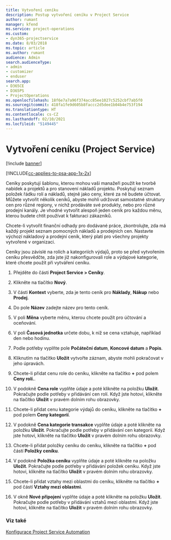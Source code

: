 ```yaml
---
title: Vytvoření ceníku
description: Postup vytvoření ceníku v Project Service
author: rumant
manager: kfend
ms.service: project-operations
ms.custom:
- dyn365-projectservice
ms.date: 8/03/2018
ms.topic: article
ms.author: rumant
audience: Admin
search.audienceType:
- admin
- customizer
- enduser
search.app:
- D365CE
- D365PS
- ProjectOperations
ms.openlocfilehash: 18f6e7a7a96f374acc85ee1027c5252cbf7ab5f0
ms.sourcegitcommit: 418fa1fe9d605b8faccc2d5dee1b04b4e753f194
ms.translationtype: HT
ms.contentlocale: cs-CZ
ms.lasthandoff: 02/10/2021
ms.locfileid: "5149445"
---
```

# <a name="create-a-price-list-project-service"></a>Vytvoření ceníku (Project Service)

[!include [banner](../includes/psa-now-project-operations.md)]

[!INCLUDE[cc-applies-to-psa-app-1x-2x](../includes/cc-applies-to-psa-app-1x-2x.md)]

Ceníky poskytují šablonu, kterou mohou vaši manažeři použít ke tvorbě nabídek a projektů a pro stanovení nákladů projektu. Poskytují seznam položek řádku rolí a nákladů, stejně jako ceny, které za ně budete účtovat. Můžete vytvořit několik ceníků, abyste mohli udržovat samostatné struktury cen pro různé regiony, v nichž prodáváte své produkty, nebo pro různé prodejní kanály. Je vhodné vytvořit alespoň jeden ceník pro každou měnu, kterou budete chtít používat k fakturaci zákazníků.  
  
Chcete-li vytvořit finanční odhady pro dodávané práce, zkontrolujte, zda má každý projekt seznam pomocných nákladů a prodejních cen. Nastavte výchozí nákladový a prodejní ceník, který platí pro všechny projekty vytvořené v organizaci.  
  
Ceníky jsou závislé na rolích a kategoriích výdajů, proto se před vytvořením ceníku přesvědčte, zda jste již nakonfigurovali role a výdajové kategorie, které chcete použít při vytváření ceníku.  
  
1.  Přejděte do části **Project Service > Ceníky**.  
  
2.  Klikněte na tlačítko **Nový**.  
  
3.  V části **Kontext** vyberte, zda je tento ceník pro **Náklady**, **Nákup** nebo **Prodej**.  
  
4.  Do pole **Název** zadejte název pro tento ceník.  
  
5.  V poli **Měna** vyberte měnu, kterou chcete použít pro účtování a oceňování.  
  
6.  V poli **Časová jednotka** určete dobu, k níž se cena vztahuje, například den nebo hodinu.  
  
7.  Podle potřeby vyplňte pole  **Počáteční datum**, **Koncové datum** a **Popis**.  
  
8.  Kliknutím na tlačítko **Uložit** vytvořte záznam, abyste mohli pokračovat v jeho úpravách.  
  
9. Chcete-li přidat cenu role do ceníku, klikněte na tlačítko **+** pod polem **Ceny rolí.**.  
  
10. V podokně **Cena role** vyplňte údaje a poté klikněte na položku **Uložit**. Pokračujte podle potřeby v přidávání cen rolí. Když jste hotovi, klikněte na tlačítko **Uložit** v pravém dolním rohu obrazovky.  
  
11. Chcete-li přidat cenu kategorie výdajů do ceníku, klikněte na tlačítko **+** pod polem **Ceny kategorií**.  
  
12. V podokně **Cena kategorie transakce** vyplňte údaje a poté klikněte na položku **Uložit**. Pokračujte podle potřeby v přidávání cen kategorií. Když jste hotovi, klikněte na tlačítko **Uložit** v pravém dolním rohu obrazovky.  
  
13. Chcete-li přidat položky ceníku do ceníku, klikněte na tlačítko **+** pod částí **Položky ceníku**.  
  
14. V podokně **Položka ceníku** vyplňte údaje a poté klikněte na položku **Uložit**. Pokračujte podle potřeby v přidávání položek ceníku. Když jste hotovi, klikněte na tlačítko **Uložit** v pravém dolním rohu obrazovky.  
  
15. Chcete-li přidat vztahy mezi oblastmi do ceníku, klikněte na tlačítko **+** pod částí **Vztahy mezi oblastmi**.  
  
16. V okně **Nové připojení** vyplňte údaje a poté klikněte na položku **Uložit**. Pokračujte podle potřeby v přidávání vztahů mezi oblastmi. Když jste hotovi, klikněte na tlačítko **Uložit** v pravém dolním rohu obrazovky.  
  
### <a name="see-also"></a>Viz také  
 [Konfigurace Project Service Automation](../psa/configure.md)
